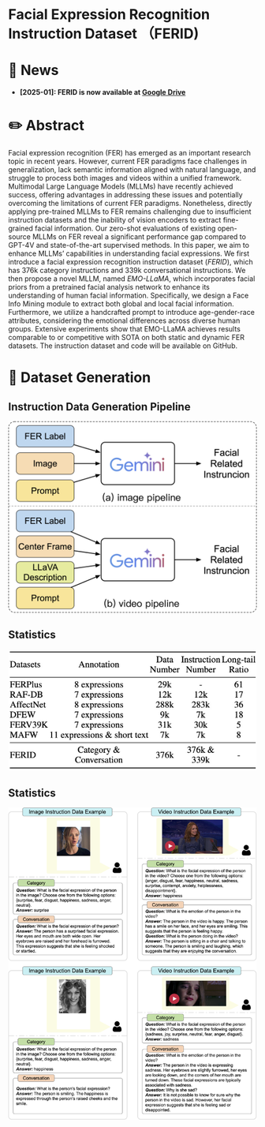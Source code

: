 # Facial Expression Recognition  Instruction Dataset （FERID)

# 📰 News

- **[2025-01]: FERID is now available at [Google Drive](https://drive.google.com/drive/folders/1IUTM9gRHy406U1hM4hsOaPtzPg1o8g3L?usp=drive_link)**

# ✏️ Abstract

Facial expression recognition (FER) has emerged as an important research topic in recent years. However, current FER paradigms face challenges in generalization, lack semantic information aligned with natural language, and struggle to process both images and videos within a unified framework. Multimodal Large Language Models (MLLMs) have recently achieved success, offering advantages in addressing these issues and potentially overcoming the limitations of current FER paradigms. Nonetheless, directly applying pre-trained MLLMs to FER remains challenging due to insufficient instruction datasets and the inability of vision encoders to extract fine-grained facial information. Our zero-shot evaluations of existing open-source MLLMs on FER reveal a significant performance gap compared to GPT-4V and state-of-the-art supervised methods. In this paper, we aim to enhance MLLMs’ capabilities in understanding facial expressions. We first introduce a facial expression recognition instruction dataset (*FERID*), which has 376k category instructions and 339k conversational instructions. We then propose a novel MLLM, named *EMO-LLaMA*, which incorporates facial priors from a pretrained facial analysis network to enhance its understanding of human facial information. Specifically, we design a Face Info Mining module to extract both global and local facial information. Furthermore, we utilize a handcrafted prompt to introduce age-gender-race attributes, considering the emotional differences across diverse human groups. Extensive experiments show that EMO-LLaMA achieves results comparable to or competitive with SOTA on both static and dynamic FER datasets. The instruction dataset and code will be available on GitHub.

# 📝 Dataset Generation

## Instruction Data Generation Pipeline
![Pipeline](./assets/Instruction_pipeline.png)

## Statistics
![Statistics](./assets/Statistics.png)

## Statistics
![Instruction_exmaple](./assets/Instruction_example.png)
